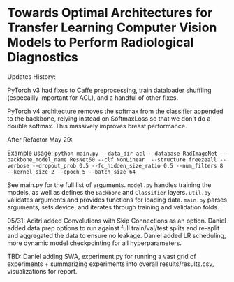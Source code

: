 # Towards Optimal Architectures for Transfer Learning Computer Vision Models to Perform Radiological Diagnostics

Updates History: 

PyTorch v3 had fixes to Caffe preprocessing, train dataloader shuffling (especailly important for ACL), and a handful of other fixes. 

PyTorch v4 architecture removes the softmax from the classifier appended to the backbone, relying instead on SoftmaxLoss so that we don't do a double softmax. This massively improves breast performance. 

After Refactor May 29:

Example usage: ```python main.py --data_dir acl --database RadImageNet --backbone_model_name ResNet50 --clf NonLinear  --structure freezeall --verbose --dropout_prob 0.5 --fc_hidden_size_ratio 0.5 --num_filters 8 --kernel_size 2 --epoch 5 --batch_size 64```

See main.py for the full list of arguments. `model.py` handles training the models, as well as defines the `Backbone` and `Classifier` layers. `util.py` validates arguments and provides functions for loading data. `main.py` parses arguments, sets device, and iterates through training and validation folds. 

05/31: Aditri added Convolutions with Skip Connections as an option. Daniel added data prep options to run against full train/val/test splits and re-split and aggregated the data to ensure no leakage. Daniel added LR scheduling, more dynamic model checkpointing for all hyperparameters. 

TBD: Daniel adding SWA, experiment.py for running a vast grid of experiments + summarizing experiments into overall results/results.csv, visualizations for report. 